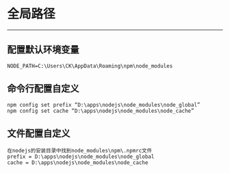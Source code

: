 ﻿# 全局路径

---
## 配置默认环境变量
```
NODE_PATH=C:\Users\CK\AppData\Roaming\npm\node_modules
```


## 命令行配置自定义
```
npm config set prefix “D:\apps\nodejs\node_modules\node_global”
npm config set cache “D:\apps\nodejs\node_modules\node_cache”
```

## 文件配置自定义
```
在nodejs的安装目录中找到node_modules\npm\.npmrc文件
prefix = D:\apps\nodejs\node_modules\node_global
cache = D:\apps\nodejs\node_modules\node_cache
```




